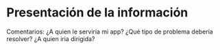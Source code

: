 # Presentación de la información

Comentarios: ¿A quien le serviría mi app? ¿Qué tipo de problema debería resolver? ¿A quien iria dirigida?